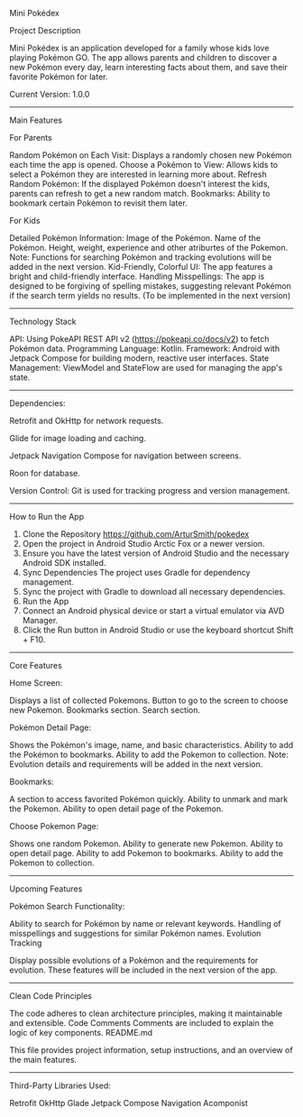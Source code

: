 Mini Pokédex

Project Description

Mini Pokédex is an application developed for a family whose kids love playing Pokémon GO. The app allows parents and children to discover a new Pokémon every day, learn interesting facts about them, and save their favorite Pokémon for later.

Current Version: 1.0.0

-------------------------------------------------------------------------------------------------------------------------
Main Features

For Parents

Random Pokémon on Each Visit: Displays a randomly chosen new Pokémon each time the app is opened.
Choose a Pokémon to View: Allows kids to select a Pokémon they are interested in learning more about.
Refresh Random Pokémon: If the displayed Pokémon doesn't interest the kids, parents can refresh to get a new random match.
Bookmarks: Ability to bookmark certain Pokémon to revisit them later.

For Kids

Detailed Pokémon Information:
Image of the Pokémon.
Name of the Pokémon.
Height, weight, experience and other atriburtes of the Pokemon.
Note: Functions for searching Pokémon and tracking evolutions will be added in the next version.
Kid-Friendly, Colorful UI: The app features a bright and child-friendly interface.
Handling Misspellings: The app is designed to be forgiving of spelling mistakes, suggesting relevant Pokémon if the search term yields no results. (To be implemented in the next version)

-------------------------------------------------------------------------------------------------------------------------
Technology Stack

API: Using PokeAPI REST API v2 (https://pokeapi.co/docs/v2) to fetch Pokémon data.
Programming Language: Kotlin.
Framework: Android with Jetpack Compose for building modern, reactive user interfaces.
State Management: ViewModel and StateFlow are used for managing the app's state.

-------------------------------------------------------------------------------------------------------------------------
Dependencies:

Retrofit and OkHttp for network requests.

Glide for image loading and caching.

Jetpack Navigation Compose for navigation between screens.

Roon for database.

Version Control: Git is used for tracking progress and version management.

-------------------------------------------------------------------------------------------------------------------------
How to Run the App

1) Clone the Repository
https://github.com/ArturSmith/pokedex
2) Open the project in Android Studio Arctic Fox or a newer version.
3) Ensure you have the latest version of Android Studio and the necessary Android SDK installed.
4) Sync Dependencies
The project uses Gradle for dependency management.
5) Sync the project with Gradle to download all necessary dependencies.
6) Run the App
7) Connect an Android physical device or start a virtual emulator via AVD Manager.
8) Click the Run button in Android Studio or use the keyboard shortcut Shift + F10.

-------------------------------------------------------------------------------------------------------------------------
Core Features

Home Screen:

Displays a list of collected Pokemons.
Button to go to the screen to choose new Pokemon.
Bookmarks section.
Search section.

Pokémon Detail Page:

Shows the Pokémon's image, name, and basic characteristics.
Ability to add the Pokémon to bookmarks.
Ability to add the Pokemon to collection.
Note: Evolution details and requirements will be added in the next version.

Bookmarks:

A section to access favorited Pokémon quickly.
Ability to unmark and mark the Pokemon.
Ability to open detail page of the Pokemon.

Choose Pokemon Page:

Shows one random Pokemon.
Ability to generate new Pokemon.
Ability to open detail page.
Ability to add Pokemon to bookmarks.
Ability to add the Pokemon to collection.

-------------------------------------------------------------------------------------------------------------------------
Upcoming Features

Pokémon Search Functionality:

Ability to search for Pokémon by name or relevant keywords.
Handling of misspellings and suggestions for similar Pokémon names.
Evolution Tracking

Display possible evolutions of a Pokémon and the requirements for evolution.
These features will be included in the next version of the app.

-------------------------------------------------------------------------------------------------------------------------
Clean Code Principles

The code adheres to clean architecture principles, making it maintainable and extensible.
Code Comments
Comments are included to explain the logic of key components.
README.md

This file provides project information, setup instructions, and an overview of the main features.

-------------------------------------------------------------------------------------------------------------------------
Third-Party Libraries Used:

Retrofit
OkHttp
Glade
Jetpack Compose Navigation
Acomponist


